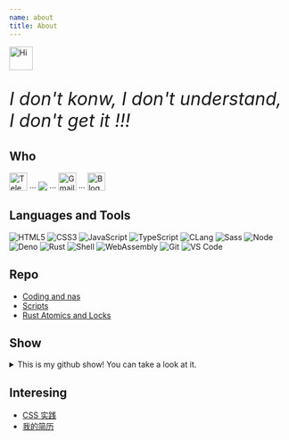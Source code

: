 ```yaml
---
name: about
title: About
---
```


<img src="https://emojis.slackmojis.com/emojis/images/1588866973/8934/hellokittydance.gif?1588866973" alt="Hi" width="42" /> <p style="font-style:italic;font-size:2rem">I don't konw, I don't understand, I don't get it !!!</p>

## Who

[<img src="https://telegram.org/favicon.ico" width="32px" alt="Telegram" />](https://t.me/fwqaaq) ··· [<img src="https://github.com/favicon.ico">](https://github.com/fwqaaq) ··· [<img src="https://mail.google.com/favicon.ico" width="32px" alt="Gmail">](mailto:fwqaaq@gmail.com) ··· [<img src="https://www.fwqaq.us/public/favicon.ico" width="32px" alt="Blog" />](https://www.fwqaq.us)

## Languages and Tools

![HTML5](https://img.shields.io/badge/-HTML5-%23E34C26?style=flat&logo=html5&logoColor=ffffff)
![CSS3](https://img.shields.io/badge/-CSS3-%23197CBE?style=flat&logo=css3)
![JavaScript](https://img.shields.io/badge/-JavaScript-%23F7DF1C?style=flat&logo=javascript&logoColor=000000&labelColor=%23ECD83E&color=%23ECD83E)
![TypeScript](https://img.shields.io/badge/-TypeScript-%230077AA?style=flat&logo=typescript&logoColor=000000)
![CLang](https://img.shields.io/badge/-CLang-%2320232A?style=flat&logo=C&logoColor=0f4fff)
![Sass](https://img.shields.io/badge/-Sass-%23CB6498?style=flat&logo=sass&logoColor=ffffff)
![Node](https://img.shields.io/badge/-Node.js-%23579050?style=flat&logo=node.js&logoColor=ffffff)
![Deno](https://img.shields.io/badge/-Deno-%23FFFFFF?style=flat&logo=deno&logoColor=000000)
![Rust](https://img.shields.io/badge/-Rust-%23DEA584?style=flat&logo=rust&logoColor=000000)
![Shell](https://img.shields.io/badge/-Shell-%2389E051?style=flat&logo=powershell&logoColor=ffffff)
![WebAssembly](https://img.shields.io/badge/-WebAssembly-654FF0?style=flat&logo=webassembly&logoColor=ffffff)
![Git](https://img.shields.io/badge/-Git-%23ED5A47?style=flat&logo=git&logoColor=%23ffffff)
![VS Code](https://img.shields.io/badge/-VSCode-%230066B8?style=flat&logo=visual-studio-code)

## Repo

* [Coding and nas](https://github.com/fwqaaq/coding_and_nas)
* [Scripts](https://github.com/fwqaaq/scripts)
* [Rust Atomics and Locks](https://github.com/rustcc/Rust_Atomics_and_Locks)

## Show

<details>
  <summary>This is my github show! You can take a look at it.</summary>
  <img width="100%" src="http://github-profile-summary-cards.vercel.app/api/cards/profile-details?username=fwqaaq&theme=tokyonight">
  <img  src="http://github-profile-summary-cards.vercel.app/api/cards/most-commit-language?username=fwqaaq&theme=tokyonight">
  <img  src="http://github-profile-summary-cards.vercel.app/api/cards/stats?username=fwqaaq&theme=tokyonight">
</details>

## Interesing

* [CSS 实践](/public/write-css/index.html)
* [我的简历](/public/resume/index.html)

